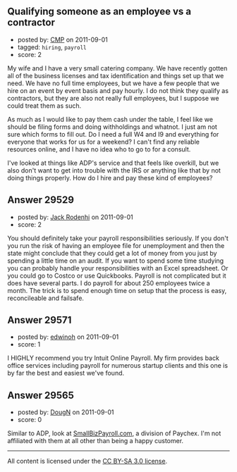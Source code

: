 ## Qualifying someone as an employee vs a contractor

- posted by: [CMP](https://stackexchange.com/users/-1/13074-cmp) on 2011-09-01
- tagged: `hiring`, `payroll`
- score: 2

My wife and I have a very small catering company. We have recently gotten all of the business licenses and tax identification and things set up that we need. We have no full time employees, but we have a few people that we hire on an event by event basis and pay hourly. I do not think they qualify as contractors, but they are also not really full employees, but I suppose we could treat them as such.

As much as I would like to pay them cash under the table, I feel like we should be filing forms and doing withholdings and whatnot. I just am not sure which forms to fill out. Do I need a full W4 and I9 and everything for everyone that works for us for a weekend? I can't find any reliable resources online, and I have no idea who to go to for a consult. 

I've looked at things like ADP's service and that feels like overkill, but we also don't want to get into trouble with the IRS or anything like that by not doing things properly. How do I hire and pay these kind of employees?


## Answer 29529

- posted by: [Jack Rodenhi](https://stackexchange.com/users/-1/1839-jack-rodenhi) on 2011-09-01
- score: 2

You should definitely take your payroll responsibilities seriously. If you don't you run the risk of having an employee file for unemployment and then the state might conclude that they could get a lot of money from you just by spending a little time on an audit. 
If you want to spend some time studying you can probably handle your responsibilities with an Excel spreadsheet. Or you could go to Costco or use Quickbooks. Payroll is not complicated but it does have several parts. I do payroll for about 250 employees twice a month. The trick is to spend enough time on setup that the process is easy, reconcileable and failsafe. 


## Answer 29571

- posted by: [edwinoh](https://stackexchange.com/users/-1/1598-edwinoh) on 2011-09-01
- score: 1

I HIGHLY recommend you try Intuit Online Payroll.  My firm provides back office services including payroll for numerous startup clients and this one is by far the best and easiest we've found.


## Answer 29565

- posted by: [DougN](https://stackexchange.com/users/-1/13094-dougn) on 2011-09-01
- score: 0

<p>Similar to ADP, look at <a href="http://www.smallbizpayroll.com" rel="nofollow">SmallBizPayroll.com</a>, a division of Paychex.  I'm not affiliated with them at all other than being a happy customer.</p>




---

All content is licensed under the [CC BY-SA 3.0 license](https://creativecommons.org/licenses/by-sa/3.0/).
